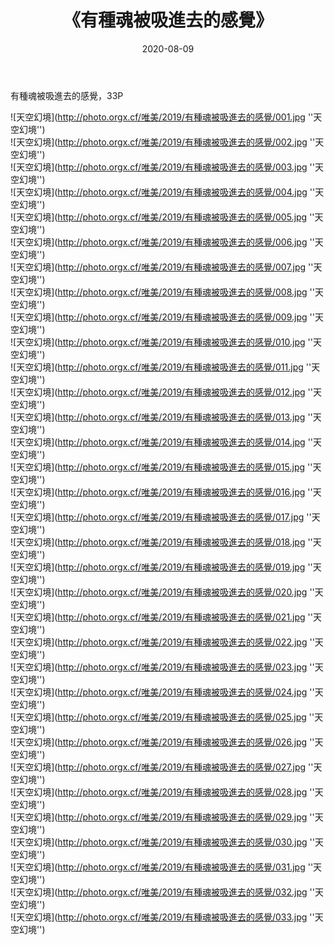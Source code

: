 ﻿---
layout: post
title: 《有種魂被吸進去的感覺》
date: 2020-08-09
img: http://photo.orgx.cf/唯美/2019/有種魂被吸進去的感覺/000.jpg
tags: [美女,清纯,唯美]
---

有種魂被吸進去的感覺，33P



![天空幻境](http://photo.orgx.cf/唯美/2019/有種魂被吸進去的感覺/001.jpg ''天空幻境'')<br>
![天空幻境](http://photo.orgx.cf/唯美/2019/有種魂被吸進去的感覺/002.jpg ''天空幻境'')<br>
![天空幻境](http://photo.orgx.cf/唯美/2019/有種魂被吸進去的感覺/003.jpg ''天空幻境'')<br>
![天空幻境](http://photo.orgx.cf/唯美/2019/有種魂被吸進去的感覺/004.jpg ''天空幻境'')<br>
![天空幻境](http://photo.orgx.cf/唯美/2019/有種魂被吸進去的感覺/005.jpg ''天空幻境'')<br>
![天空幻境](http://photo.orgx.cf/唯美/2019/有種魂被吸進去的感覺/006.jpg ''天空幻境'')<br>
![天空幻境](http://photo.orgx.cf/唯美/2019/有種魂被吸進去的感覺/007.jpg ''天空幻境'')<br>
![天空幻境](http://photo.orgx.cf/唯美/2019/有種魂被吸進去的感覺/008.jpg ''天空幻境'')<br>
![天空幻境](http://photo.orgx.cf/唯美/2019/有種魂被吸進去的感覺/009.jpg ''天空幻境'')<br>
![天空幻境](http://photo.orgx.cf/唯美/2019/有種魂被吸進去的感覺/010.jpg ''天空幻境'')<br>
![天空幻境](http://photo.orgx.cf/唯美/2019/有種魂被吸進去的感覺/011.jpg ''天空幻境'')<br>
![天空幻境](http://photo.orgx.cf/唯美/2019/有種魂被吸進去的感覺/012.jpg ''天空幻境'')<br>
![天空幻境](http://photo.orgx.cf/唯美/2019/有種魂被吸進去的感覺/013.jpg ''天空幻境'')<br>
![天空幻境](http://photo.orgx.cf/唯美/2019/有種魂被吸進去的感覺/014.jpg ''天空幻境'')<br>
![天空幻境](http://photo.orgx.cf/唯美/2019/有種魂被吸進去的感覺/015.jpg ''天空幻境'')<br>
![天空幻境](http://photo.orgx.cf/唯美/2019/有種魂被吸進去的感覺/016.jpg ''天空幻境'')<br>
![天空幻境](http://photo.orgx.cf/唯美/2019/有種魂被吸進去的感覺/017.jpg ''天空幻境'')<br>
![天空幻境](http://photo.orgx.cf/唯美/2019/有種魂被吸進去的感覺/018.jpg ''天空幻境'')<br>
![天空幻境](http://photo.orgx.cf/唯美/2019/有種魂被吸進去的感覺/019.jpg ''天空幻境'')<br>
![天空幻境](http://photo.orgx.cf/唯美/2019/有種魂被吸進去的感覺/020.jpg ''天空幻境'')<br>
![天空幻境](http://photo.orgx.cf/唯美/2019/有種魂被吸進去的感覺/021.jpg ''天空幻境'')<br>
![天空幻境](http://photo.orgx.cf/唯美/2019/有種魂被吸進去的感覺/022.jpg ''天空幻境'')<br>
![天空幻境](http://photo.orgx.cf/唯美/2019/有種魂被吸進去的感覺/023.jpg ''天空幻境'')<br>
![天空幻境](http://photo.orgx.cf/唯美/2019/有種魂被吸進去的感覺/024.jpg ''天空幻境'')<br>
![天空幻境](http://photo.orgx.cf/唯美/2019/有種魂被吸進去的感覺/025.jpg ''天空幻境'')<br>
![天空幻境](http://photo.orgx.cf/唯美/2019/有種魂被吸進去的感覺/026.jpg ''天空幻境'')<br>
![天空幻境](http://photo.orgx.cf/唯美/2019/有種魂被吸進去的感覺/027.jpg ''天空幻境'')<br>
![天空幻境](http://photo.orgx.cf/唯美/2019/有種魂被吸進去的感覺/028.jpg ''天空幻境'')<br>
![天空幻境](http://photo.orgx.cf/唯美/2019/有種魂被吸進去的感覺/029.jpg ''天空幻境'')<br>
![天空幻境](http://photo.orgx.cf/唯美/2019/有種魂被吸進去的感覺/030.jpg ''天空幻境'')<br>
![天空幻境](http://photo.orgx.cf/唯美/2019/有種魂被吸進去的感覺/031.jpg ''天空幻境'')<br>
![天空幻境](http://photo.orgx.cf/唯美/2019/有種魂被吸進去的感覺/032.jpg ''天空幻境'')<br>
![天空幻境](http://photo.orgx.cf/唯美/2019/有種魂被吸進去的感覺/033.jpg ''天空幻境'')<br>